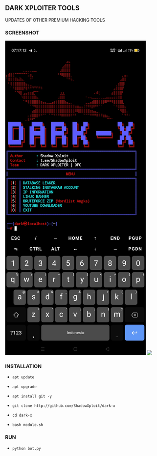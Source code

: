 ## DARK XPLOITER TOOLS
UPDATES OF OTHER PREMIUM HACKING TOOLS

### SCREENSHOT
<img src="https://raw.githubusercontent.com/ShadowXploit/dark-x/main/Screenshot_2024-03-11-07-17-13-51.jpg">
<img src="https://raw.githubusercontent.com/ShadowXploit/dark-x/main/Screenshot_2024-03-02-13-52-59-16.jpg">

### INSTALLATION

* `apt update`

* `apt upgrade`

* `apt install git -y`

* `git clone http://github.com/ShadowXploit/dark-x`

* `cd dark-x`

* `bash module.sh`

### RUN

* `python bot.py`
